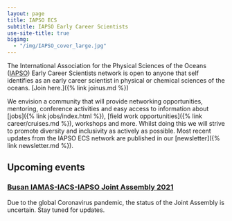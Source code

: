 ```yaml
---
layout: page
title: IAPSO ECS
subtitle: IAPSO Early Career Scientists
use-site-title: true
bigimg:
  - "/img/IAPSO_cover_large.jpg"
---
```


The International Association for the Physical Sciences of the Oceans ([IAPSO](http://iapso.iugg.org/)) Early Career Scientists network is open to anyone  that self identifies as an early career scientist in physical or chemical sciences of the oceans. [Join here.]({% link joinus.md %})

We envision a community that will provide networking opportunities, mentoring, conference activities and easy access to information about [jobs]({% link jobs/index.html %}), [field work opportunities]({% link career/cruises.md %}), workshops and more. Whilst doing this we will strive to promote diversity and inclusivity as actively as possible. Most recent updates from the IAPSO ECS network are published in our [newsletter]({% link newsletter.md %}).

## Upcoming events

### [Busan IAMAS-IACS-IAPSO Joint Assembly 2021](http://www.baco-21.org/2021/english/main/index_en.asp)

Due to the global Coronavirus pandemic, the status of the Joint Assembly is uncertain. Stay tuned for updates.
